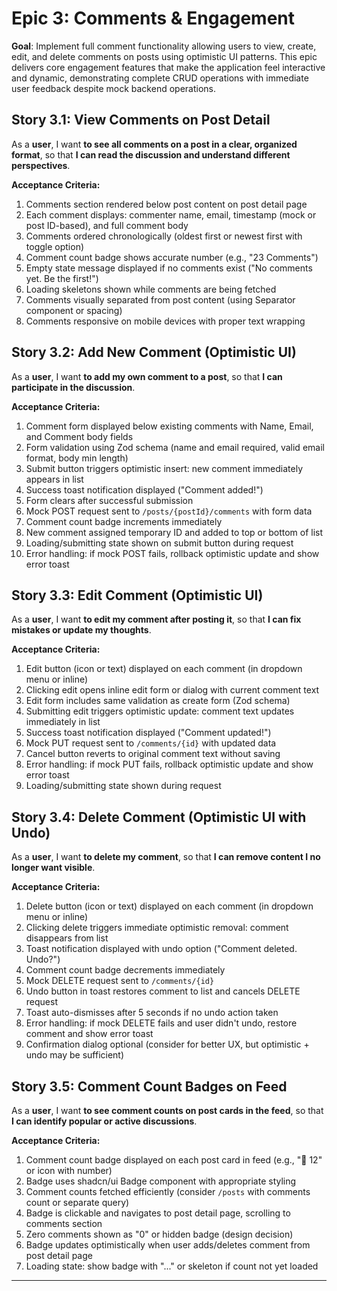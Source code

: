 # Epic 3: Comments & Engagement

**Goal**: Implement full comment functionality allowing users to view, create, edit, and delete comments on posts using optimistic UI patterns. This epic delivers core engagement features that make the application feel interactive and dynamic, demonstrating complete CRUD operations with immediate user feedback despite mock backend operations.

## Story 3.1: View Comments on Post Detail

As a **user**,
I want **to see all comments on a post in a clear, organized format**,
so that **I can read the discussion and understand different perspectives**.

**Acceptance Criteria:**

1. Comments section rendered below post content on post detail page
2. Each comment displays: commenter name, email, timestamp (mock or post ID-based), and full comment body
3. Comments ordered chronologically (oldest first or newest first with toggle option)
4. Comment count badge shows accurate number (e.g., "23 Comments")
5. Empty state message displayed if no comments exist ("No comments yet. Be the first!")
6. Loading skeletons shown while comments are being fetched
7. Comments visually separated from post content (using Separator component or spacing)
8. Comments responsive on mobile devices with proper text wrapping

## Story 3.2: Add New Comment (Optimistic UI)

As a **user**,
I want **to add my own comment to a post**,
so that **I can participate in the discussion**.

**Acceptance Criteria:**

1. Comment form displayed below existing comments with Name, Email, and Comment body fields
2. Form validation using Zod schema (name and email required, valid email format, body min length)
3. Submit button triggers optimistic insert: new comment immediately appears in list
4. Success toast notification displayed ("Comment added!")
5. Form clears after successful submission
6. Mock POST request sent to `/posts/{postId}/comments` with form data
7. Comment count badge increments immediately
8. New comment assigned temporary ID and added to top or bottom of list
9. Loading/submitting state shown on submit button during request
10. Error handling: if mock POST fails, rollback optimistic update and show error toast

## Story 3.3: Edit Comment (Optimistic UI)

As a **user**,
I want **to edit my comment after posting it**,
so that **I can fix mistakes or update my thoughts**.

**Acceptance Criteria:**

1. Edit button (icon or text) displayed on each comment (in dropdown menu or inline)
2. Clicking edit opens inline edit form or dialog with current comment text
3. Edit form includes same validation as create form (Zod schema)
4. Submitting edit triggers optimistic update: comment text updates immediately in list
5. Success toast notification displayed ("Comment updated!")
6. Mock PUT request sent to `/comments/{id}` with updated data
7. Cancel button reverts to original comment text without saving
8. Error handling: if mock PUT fails, rollback optimistic update and show error toast
9. Loading/submitting state shown during request

## Story 3.4: Delete Comment (Optimistic UI with Undo)

As a **user**,
I want **to delete my comment**,
so that **I can remove content I no longer want visible**.

**Acceptance Criteria:**

1. Delete button (icon or text) displayed on each comment (in dropdown menu or inline)
2. Clicking delete triggers immediate optimistic removal: comment disappears from list
3. Toast notification displayed with undo option ("Comment deleted. Undo?")
4. Comment count badge decrements immediately
5. Mock DELETE request sent to `/comments/{id}`
6. Undo button in toast restores comment to list and cancels DELETE request
7. Toast auto-dismisses after 5 seconds if no undo action taken
8. Error handling: if mock DELETE fails and user didn't undo, restore comment and show error toast
9. Confirmation dialog optional (consider for better UX, but optimistic + undo may be sufficient)

## Story 3.5: Comment Count Badges on Feed

As a **user**,
I want **to see comment counts on post cards in the feed**,
so that **I can identify popular or active discussions**.

**Acceptance Criteria:**

1. Comment count badge displayed on each post card in feed (e.g., "💬 12" or icon with number)
2. Badge uses shadcn/ui Badge component with appropriate styling
3. Comment counts fetched efficiently (consider `/posts` with comments count or separate query)
4. Badge is clickable and navigates to post detail page, scrolling to comments section
5. Zero comments shown as "0" or hidden badge (design decision)
6. Badge updates optimistically when user adds/deletes comment from post detail page
7. Loading state: show badge with "..." or skeleton if count not yet loaded

---
